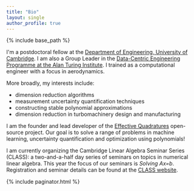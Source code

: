 ```yaml
---
title: "Bio"
layout: single
author_profile: true
---
```


{% include base_path %}

I'm a postdoctoral fellow at the [Department of Engineering, University of Cambridge](http://www.eng.cam.ac.uk). I am also a Group Leader in the [Data-Centric Engineering Programme at the Alan Turing Institute](https://www.turing.ac.uk/research/research-programmes/data-centric-engineering). I trained as a computational engineer with a focus in aerodynamics. 

More broadly, my interests include:

- dimension reduction algorithms
- measurement uncertainty quantification techniques
- constructing stable polynomial approximations
- dimension reduction in turbomachinery design and manufacturing

I am the founder and lead developer of the [Effective Quadratures](https://www.effective-quadratures.org) open-source project. Our goal is to  solve a range of problems in machine learning, uncertainty quantification and optimization using polynomials!

I am currently organizing the Cambridge Linear Algebra Seminar Series (CLASS): a two-and-a-half day series of seminars on topics in numerical linear algebra. This year the focus of our seminars is *Solving Ax=b*. Registration and seminar details can be found at the [CLASS website](https://www.cambridge-class.org). 

{% include paginator.html %}
